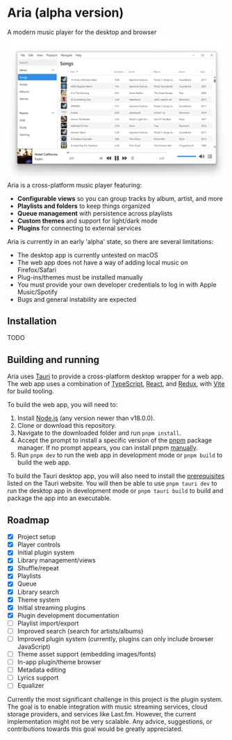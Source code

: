 # Aria (alpha version)

A modern music player for the desktop and browser
![Screenshot of app](image.png)
Aria is a cross-platform music player featuring:

- **Configurable views** so you can group tracks by album, artist, and more
- **Playlists and folders** to keep things organized
- **Queue management** with persistence across playlists
- **Custom themes** and support for light/dark mode
- **Plugins** for connecting to external services

Aria is currently in an early 'alpha' state, so there are several limitations:

- The desktop app is currently untested on macOS
- The web app does not have a way of adding local music on Firefox/Safari
- Plug-ins/themes must be installed manually
- You must provide your own developer credentials to log in with Apple Music/Spotify
- Bugs and general instability are expected

## Installation

TODO

## Building and running

Aria uses [Tauri](https://v1.tauri.app/) to provide a cross-platform desktop wrapper for a web app. The web app uses a combination of [TypeScript](https://www.typescriptlang.org/), [React](https://react.dev/), and [Redux](https://redux.js.org/), with [Vite](https://vite.dev/) for build tooling.

To build the web app, you will need to:

1. Install [Node.js](https://nodejs.org/) (any version newer than v18.0.0).
2. Clone or download this repository.
3. Navigate to the downloaded folder and run `pnpm install`.
4. Accept the prompt to install a specific version of the [pnpm](https://pnpm.io/) package manager. If no prompt appears, you can install pnpm [manually](https://pnpm.io/installation).
5. Run `pnpm dev` to run the web app in development mode or `pnpm build` to build the web app.

To build the Tauri desktop app, you will also need to install the [prerequisites](https://v1.tauri.app/v1/guides/getting-started/prerequisites) listed on the Tauri website. You will then be able to use `pnpm tauri dev` to run the desktop app in development mode or `pnpm tauri build` to build and package the app into an executable.

## Roadmap

- [x] Project setup
- [x] Player controls
- [x] Initial plugin system
- [x] Library management/views
- [x] Shuffle/repeat
- [x] Playlists
- [x] Queue
- [x] Library search
- [x] Theme system
- [x] Initial streaming plugins
- [x] Plugin development documentation
- [ ] Playlist import/export
- [ ] Improved search (search for artists/albums)
- [ ] Improved plugin system (currently, plugins can only include browser JavaScript)
- [ ] Theme asset support (embedding images/fonts)
- [ ] In-app plugin/theme browser
- [ ] Metadata editing
- [ ] Lyrics support
- [ ] Equalizer

Currently the most significant challenge in this project is the plugin system. The goal is to enable integration with music streaming services, cloud storage providers, and services like Last.fm. However, the current implementation might not be very scalable. Any advice, suggestions, or contributions towards this goal would be greatly appreciated.
